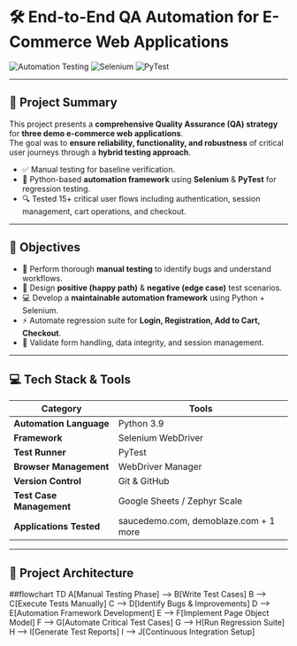 # 🛠 End-to-End QA Automation for E-Commerce Web Applications

![Automation Testing](https://img.shields.io/badge/QA-Automation-blue)
![Selenium](https://img.shields.io/badge/Selenium-Python-green)
![PyTest](https://img.shields.io/badge/TestRunner-PyTest-yellow)

---

## 📌 Project Summary
This project presents a **comprehensive Quality Assurance (QA) strategy** for **three demo e-commerce web applications**.  
The goal was to **ensure reliability, functionality, and robustness** of critical user journeys through a **hybrid testing approach**.  

- ✅ Manual testing for baseline verification.  
- 🤖 Python-based **automation framework** using **Selenium** & **PyTest** for regression testing.  
- 🔍 Tested 15+ critical user flows including authentication, session management, cart operations, and checkout.  

---

## 🎯 Objectives
- 🧪 Perform thorough **manual testing** to identify bugs and understand workflows.
- 📜 Design **positive (happy path)** & **negative (edge case)** test scenarios.
- 💻 Develop a **maintainable automation framework** using Python + Selenium.
- ⚡ Automate regression suite for **Login, Registration, Add to Cart, Checkout**.
- 🔐 Validate form handling, data integrity, and session management.

---

## 💻 Tech Stack & Tools
| Category | Tools |
|----------|-------|
| **Automation Language** | Python 3.9 |
| **Framework** | Selenium WebDriver |
| **Test Runner** | PyTest |
| **Browser Management** | WebDriver Manager |
| **Version Control** | Git & GitHub |
| **Test Case Management** | Google Sheets / Zephyr Scale |
| **Applications Tested** | saucedemo.com, demoblaze.com + 1 more |

---

## 📂 Project Architecture


##flowchart TD
    A[Manual Testing Phase] --> B[Write Test Cases]
    B --> C[Execute Tests Manually]
    C --> D[Identify Bugs & Improvements]
    D --> E[Automation Framework Development]
    E --> F[Implement Page Object Model]
    F --> G[Automate Critical Test Cases]
    G --> H[Run Regression Suite]
    H --> I[Generate Test Reports]
    I --> J[Continuous Integration Setup]
